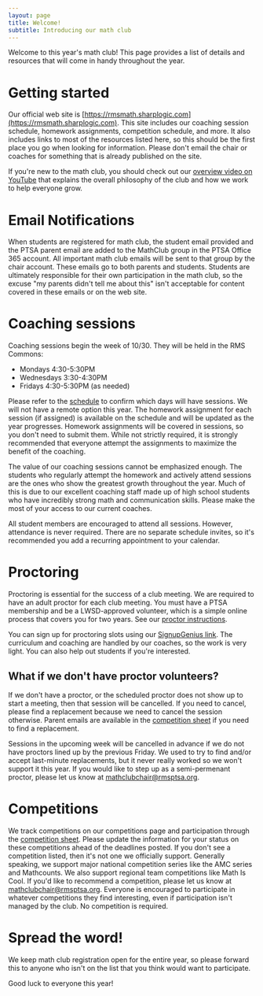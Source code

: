 ```yaml
---
layout: page
title: Welcome!
subtitle: Introducing our math club
---
```


Welcome to this year's math club! This page provides a list of details and resources that will come in handy 
throughout the year.

# Getting started

Our official web site is [https://rmsmath.sharplogic.com](https://rmsmath.sharplogic.com). This site includes our coaching session schedule, 
homework assignments, competition schedule, and more. It also includes links to most of the resources listed 
here, so this should be the first place you go when looking for information. Please don't email the chair or 
coaches for something that is already published on the site.

If you're new to the math club, you should check out our [overview video on YouTube](https://www.youtube.com/watch?v=HP58Q_IAsq8&ab_channel=RedmondMiddleSchoolMathClub)
that explains the overall philosophy of the club and how we work to help everyone grow.

# Email Notifications

When students are registered for math club, the student email provided and the PTSA parent email are added 
to the MathClub group in the PTSA Office 365 account. All important math club emails will be sent to that 
group by the chair account. These emails go to both parents and students. Students are ultimately responsible 
for their own participation in the math club, so the excuse "my parents didn't tell me about this" isn't 
acceptable for content covered in these emails or on the web site.  

# Coaching sessions

Coaching sessions begin the week of 10/30. They will be held in the RMS Commons:

- Mondays 4:30-5:30PM
- Wednesdays 3:30-4:30PM
- Fridays 4:30-5:30PM (as needed)

Please refer to the [schedule](/schedule) to confirm which days will have sessions. We will not have a remote 
option this year. The homework assignment for each session (if assigned) is available on the schedule and will 
be updated as the year progresses. Homework assignments will be covered in sessions, so you don't need to 
submit them. While not strictly required, it is strongly recommended that everyone attempt the 
assignments to maximize the benefit of the coaching.

The value of our coaching sessions cannot be emphasized enough. The students who regularly attempt the 
homework and actively attend sessions are the ones who show the greatest growth throughout the year. 
Much of this is due to our excellent coaching staff made up of high school students who have incredibly 
strong math and communication skills. Please make the most of your access to our current coaches.

All student members are encouraged to attend all sessions. However, attendance is never required. 
There are no separate schedule invites, so it's recommended you add a recurring appointment to your calendar.

# Proctoring

Proctoring is essential for the success of a club meeting. We are required to have an adult proctor for each club 
meeting. You must have a PTSA membership and be a LWSD-approved volunteer, which is a simple online process that 
covers you for two years. See our 
[proctor instructions](/parents).

You can sign up for proctoring slots using our [SignupGenius link](https://www.signupgenius.com/go/70A0F4CABAF22A1FE3-45129095-rmsmath#/). 
The curriculum and coaching are handled by our coaches, so the work is very light. You can also help out students
if you're interested.

## What if we don't have proctor volunteers?

If we don't have a proctor, or the scheduled proctor does not show up to start a meeting, then that session will be cancelled. 
If you need to cancel, please find a replacement because we need to cancel the session otherwise. 
Parent emails are available in the
[competition sheet](https://rmsptsa.sharepoint.com/:x:/r/sites/mathclub/_layouts/15/Doc.aspx?sourcedoc=%7B571B3375-9DF4-42A2-B345-8313C7182EEF%7D&file=Competitions%20%26%20Teams.xlsx)
if you need to find a replacement.

Sessions in the upcoming week will be cancelled in advance if we do not have proctors lined up by the previous Friday. 
We used to try to find and/or accept last-minute replacements, but it never really worked so we won't
support it this year. If you would like to step up as a semi-permenant proctor, please let us know at
[mathclubchair@rmsptsa.org](mailto:mathclubchair@rmsptsa.org).

# Competitions

We track competitions on our competitions page and participation through the 
[competition sheet](https://rmsptsa.sharepoint.com/:x:/r/sites/mathclub/_layouts/15/Doc.aspx?sourcedoc=%7B571B3375-9DF4-42A2-B345-8313C7182EEF%7D&file=Competitions%20%26%20Teams.xlsx).
Please update the information for your status on these competitions ahead of the deadlines posted. 
If you don't see a competition listed, then it's not one we officially support. Generally speaking, 
we support major national competition series like the AMC series and Mathcounts. We also support 
regional team competitions like Math Is Cool. If you'd like to recommend a competition, please let us know
at [mathclubchair@rmsptsa.org](mailto:mathclubchair@rmsptsa.org). Everyone is encouraged to participate in whatever 
competitions they find interesting, even if participation isn't managed by the club. 
No competition is required.

# Spread the word!

We keep math club registration open for the entire year, so please forward this to anyone 
who isn't on the list that you think would want to participate.

Good luck to everyone this year!
